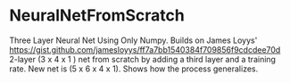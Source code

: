 # NeuralNetFromScratch
Three Layer Neural Net Using Only Numpy.  Builds on James Loyys' https://gist.github.com/jamesloyys/ff7a7bb1540384f709856f9cdcdee70d 2-layer (3 x 4 x 1 ) net from scratch by adding a third layer and a training rate. New net is (5 x 6 x 4 x 1). Shows how the process generalizes.  
